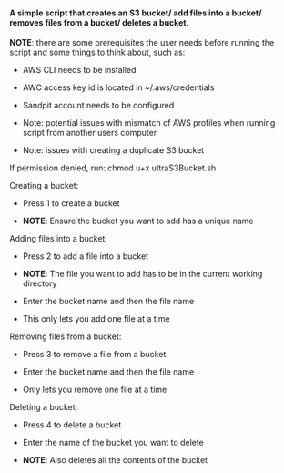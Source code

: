 <h4>A simple script that creates an S3 bucket/ add files into a bucket/ removes files from a bucket/ deletes a bucket.</h4>

**NOTE**: there are some prerequisites the user needs before running the script and some things to think about, such as:

- AWS CLI needs to be installed

- AWC access key id is located in ~/.aws/credentials
	
- Sandpit account needs to be configured
	
- Note:  potential issues with mismatch of AWS profiles when running script from another users computer
	
- Note: issues with creating a duplicate S3 bucket 

If permission denied, run:
    chmod u+x ultraS3Bucket.sh

Creating a bucket:

- Press 1 to create a bucket

- **NOTE**: Ensure the bucket you want to add has a unique name

Adding files into a bucket:

- Press 2 to add a file into a bucket

- **NOTE**: The file you want to add has to be in the current working directory

- Enter the bucket name and then the file name

- This only lets you add one file at a time

Removing files from a bucket:

- Press 3 to remove a file from a bucket

- Enter the bucket name and then the file name

- Only lets you remove one file at a time

Deleting a bucket:

- Press 4 to delete a bucket

- Enter the name of the bucket you want to delete

- **NOTE**: Also deletes all the contents of the bucket